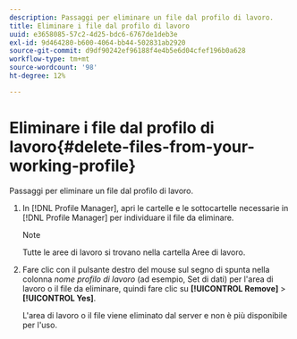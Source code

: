 ```yaml
---
description: Passaggi per eliminare un file dal profilo di lavoro.
title: Eliminare i file dal profilo di lavoro
uuid: e3658085-57c2-4d25-bdc6-6767de1deb3e
exl-id: 9d464280-b600-4064-bb44-502831ab2920
source-git-commit: d9df90242ef96188f4e4b5e6d04cfef196b0a628
workflow-type: tm+mt
source-wordcount: '98'
ht-degree: 12%

---
```


# Eliminare i file dal profilo di lavoro{#delete-files-from-your-working-profile}

Passaggi per eliminare un file dal profilo di lavoro.

1. In [!DNL Profile Manager], apri le cartelle e le sottocartelle necessarie in [!DNL Profile Manager] per individuare il file da eliminare.

   >[!NOTE]
   >
   >Tutte le aree di lavoro si trovano nella cartella Aree di lavoro.

1. Fare clic con il pulsante destro del mouse sul segno di spunta nella colonna *nome profilo di lavoro* (ad esempio, Set di dati) per l&#39;area di lavoro o il file da eliminare, quindi fare clic su **[!UICONTROL Remove]** > **[!UICONTROL Yes]**.

   L&#39;area di lavoro o il file viene eliminato dal server e non è più disponibile per l&#39;uso.
